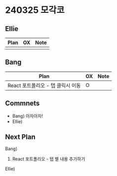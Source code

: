 # 240325 모각코

## Ellie

| Plan 	| OX 	| Note 	|
|------	|----	|------	|
|  |    |      	|


## Bang

| Plan 	| OX 	| Note 	|
|------	|----	|------	|
| React 포트폴리오 -  탭 클릭시 이동  |  O   |      |


## Commnets

 - Bang) 아자아자!
 - Ellie) 
 
## Next Plan
 Bang)
 1. React 포트폴리오 - 탭 별 내용 추가하기 
 
 Ellie)


